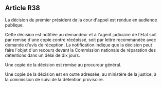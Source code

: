 Article R38
----
La décision du premier président de la cour d'appel est rendue en audience
publique.

Cette décision est notifiée au demandeur et à l'agent judiciaire de l'Etat soit
par remise d'une copie contre récépissé, soit par lettre recommandée avec
demande d'avis de réception. La notification indique que la décision peut faire
l'objet d'un recours devant la Commission nationale de réparation des détentions
dans un délai de dix jours.

Une copie de la décision est remise au procureur général.

Une copie de la décision est en outre adressée, au ministère de la justice, à la
commission de suivi de la détention provisoire.
